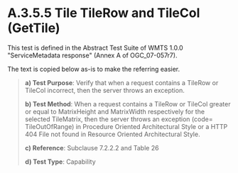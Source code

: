 # A.3.5.5 Tile TileRow and TileCol (GetTile)

This test is defined in the Abstract Test Suite of WMTS 1.0.0 "ServiceMetadata response" (Annex A of OGC_07-057r7).

The text is copied below as-is to make the referring easier.

> **a) Test Purpose**: Verify that when a request contains a TileRow or TileCol incorrect, then the server throws an exception.
>
> **b) Test Method**: When a request contains a TileRow or TileCol greater or equal to MatrixHeight and MatrixWidth respectively for the selected TileMatrix, then the server throws an exception (code= TileOutOfRange) in Procedure Oriented Architectural Style or a HTTP 404 File not found in Resource Oriented Architectural Style.
>
> **c) Reference**: Subclause 7.2.2.2 and Table 26
>
> **d) Test Type**: Capability
